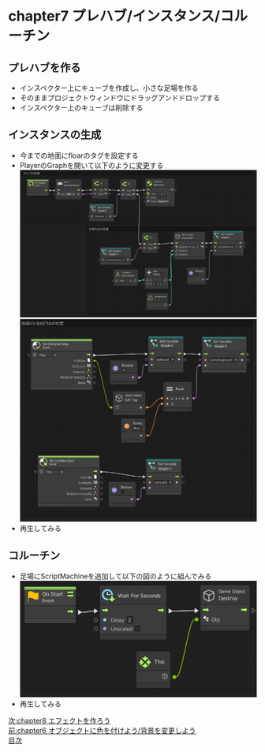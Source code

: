 # chapter7 プレハブ/インスタンス/コルーチン
## プレハブを作る
- インスペクター上にキューブを作成し、小さな足場を作る
- そのままプロジェクトウィンドウにドラッグアンドドロップする
- インスペクター上のキューブは削除する

## インスタンスの生成
- 今までの地面にfloarのタグを設定する
- PlayerのGraphを開いて以下のように変更する　　
![flow](https://github.com/Naja-Naja/Unity_Handson/blob/main/Handson/flow8.png)  
![flow](https://github.com/Naja-Naja/Unity_Handson/blob/main/Handson/flow9.png) 
- 再生してみる　　

## コルーチン
- 足場にScriptMachineを追加して以下の図のように組んでみる
![flow](https://github.com/Naja-Naja/Unity_Handson/blob/main/Handson/flow10.png)  
- 再生してみる

[次:chapter8 エフェクトを作ろう](https://github.com/Naja-Naja/Unity_Handson/blob/main/Handson/chapter8.md)  
[前:chapter6 オブジェクトに色を付けよう/背景を変更しよう](https://github.com/Naja-Naja/Unity_Handson/blob/main/Handson/chapter6.md)   
[目次](https://github.com/Naja-Naja/Unity_Handson) 
